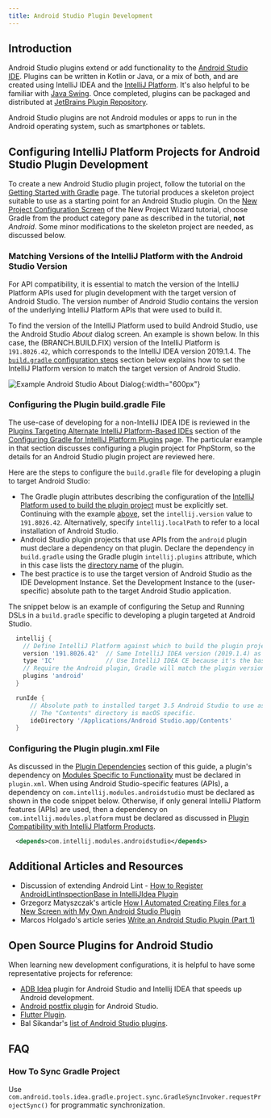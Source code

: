 ```yaml
---
title: Android Studio Plugin Development
---
```

<!-- Copyright 2000-2020 JetBrains s.r.o. and other contributors. Use of this source code is governed by the Apache 2.0 license that can be found in the LICENSE file. -->

## Introduction
Android Studio plugins extend or add functionality to the [Android Studio IDE](https://developer.android.com/studio).
Plugins can be written in Kotlin or Java, or a mix of both, and are created using IntelliJ IDEA and the [IntelliJ Platform](/intro/intellij_platform.md).
It's also helpful to be familiar with [Java Swing](https://docs.oracle.com/javase/8/javase-clienttechnologies.htm).
Once completed, plugins can be packaged and distributed at [JetBrains Plugin Repository](https://plugins.jetbrains.com).

Android Studio plugins are not Android modules or apps to run in the Android operating system, such as smartphones or tablets.

## Configuring IntelliJ Platform Projects for Android Studio Plugin Development
To create a new Android Studio plugin project, follow the tutorial on the [Getting Started with Gradle](/tutorials/build_system/gradle_prerequisites.md) page.
The tutorial produces a skeleton project suitable to use as a starting point for an Android Studio plugin.
On the [New Project Configuration Screen](/tutorials/build_system/gradle_prerequisites.md#new-project-configuration-screen) of the New Project Wizard tutorial, choose Gradle from the product category pane as described in the tutorial, **not** _Android_.
Some minor modifications to the skeleton project are needed, as discussed below.

### Matching Versions of the IntelliJ Platform with the Android Studio Version
For API compatibility, it is essential to match the version of the IntelliJ Platform APIs used for plugin development with the target version of Android Studio.
The version number of Android Studio contains the version of the underlying IntelliJ Platform APIs that were used to build it.

To find the version of the IntelliJ Platform used to build Android Studio, use the Android Studio _About_ dialog screen.
An example is shown below.
In this case, the (BRANCH.BUILD.FIX) version of the IntelliJ Platform is `191.8026.42`, which corresponds to the IntelliJ IDEA version 2019.1.4.
The [`build.gradle` configuration steps](#configuring-the-plugin-buildgradle-file) section below explains how to set the IntelliJ Platform version to match the target version of Android Studio.

![Example Android Studio About Dialog](img/android_studio_build.png){:width="600px"}

### Configuring the Plugin build.gradle File
The use-case of developing for a non-IntelliJ IDEA IDE is reviewed in the [Plugins Targeting Alternate IntelliJ Platform-Based IDEs](/tutorials/build_system/gradle_guide.md#plugins-targeting-alternate-intellij-platform-based-ides) section of the [Configuring Gradle for IntelliJ Platform Plugins](/tutorials/build_system/gradle_guide.md) page.
The particular example in that section discusses configuring a plugin project for PhpStorm, so the details for an Android Studio plugin project are reviewed here.

Here are the steps to configure the `build.gradle` file for developing a plugin to target Android Studio:
* The Gradle plugin attributes describing the configuration of the [IntelliJ Platform used to build the plugin project](/tutorials/build_system/gradle_guide.md#configuring-the-gradle-plugin-for-building-intellij-platform-plugin-projects) must be explicitly set.
  Continuing with the example [above](#matching-versions-of-the-intellij-platform-with-the-android-studio-version), set the `intellij.version` value to `191.8026.42`.
  Alternatively, specify `intellij.localPath` to refer to a local installation of Android Studio.
* Android Studio plugin projects that use APIs from the `android` plugin must declare a dependency on that plugin.
 Declare the dependency in `build.gradle` using the Gradle plugin `intellij.plugins` attribute, which in this case lists the [directory name](https://github.com/JetBrains/gradle-intellij-plugin/blob/master/README.md#intellij-platform-properties) of the plugin.
* The best practice is to use the target version of Android Studio as the IDE Development Instance.
  Set the Development Instance to the (user-specific) absolute path to the target Android Studio application.

The snippet below is an example of configuring the Setup and Running DSLs in a `build.gradle` specific to developing a plugin targeted at Android Studio.

```groovy
  intellij {
    // Define IntelliJ Platform against which to build the plugin project.
    version '191.8026.42'  // Same IntelliJ IDEA version (2019.1.4) as target 3.5 Android Studio
    type 'IC'              // Use IntelliJ IDEA CE because it's the basis of the IntelliJ Platform
    // Require the Android plugin, Gradle will match the plugin version to intellij.version
    plugins 'android'
  }

  runIde {
      // Absolute path to installed target 3.5 Android Studio to use as IDE Development Instance
      // The "Contents" directory is macOS specific.
      ideDirectory '/Applications/Android Studio.app/Contents'
  }
```

### Configuring the Plugin plugin.xml File
As discussed in the [Plugin Dependencies](/basics/getting_started/plugin_compatibility.md#declaring-plugin-dependencies) section of this guide, a plugin's dependency on [Modules Specific to Functionality](/basics/getting_started/plugin_compatibility.md#modules-specific-to-functionality) must be declared in `plugin.xml`.
When using Android Studio-specific features (APIs), a dependency on `com.intellij.modules.androidstudio` must be declared as shown in the code snippet below.
Otherwise, if only general IntelliJ Platform features (APIs) are used, then a dependency on `com.intellij.modules.platform` must be declared as discussed in [Plugin Compatibility with IntelliJ Platform Products](/basics/getting_started/plugin_compatibility.md).

```xml
  <depends>com.intellij.modules.androidstudio</depends>
```

## Additional Articles and Resources
* Discussion of extending Android Lint - [How to Register AndroidLintInspectionBase in IntelliJIdea Plugin](https://intellij-support.jetbrains.com/hc/en-us/community/posts/360005018559-How-to-register-AndroidLintInspectionBase-in-IntellijIdea-Plugin)
* Grzegorz Matyszczak's article [How I Automated Creating Files for a New Screen with My Own Android Studio Plugin](https://proandroiddev.com/how-i-automated-creating-files-for-a-new-screen-with-my-own-android-studio-plugin-5d54b14ba6fa)
* Marcos Holgado's article series [Write an Android Studio Plugin (Part 1)](https://proandroiddev.com/write-an-android-studio-plugin-part-1-creating-a-basic-plugin-af956c4f8b50)

## Open Source Plugins for Android Studio
When learning new development configurations, it is helpful to have some representative projects for reference:
* [ADB Idea](https://github.com/pbreault/adb-idea) plugin for Android Studio and Intellij IDEA that speeds up Android development.
* [Android postfix plugin](https://github.com/takahirom/android-postfix-plugin) for Android Studio.
* [Flutter Plugin](https://github.com/flutter/flutter-intellij).
* Bal Sikandar's [list of Android Studio plugins](https://github.com/balsikandar/Android-Studio-Plugins).
                        
## FAQ

### How To Sync Gradle Project
Use `com.android.tools.idea.gradle.project.sync.GradleSyncInvoker.requestProjectSync()` for programmatic synchronization.
